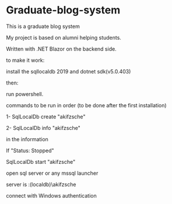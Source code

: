 # Graduate-blog-system
This is a graduate blog system 

My project is based on alumni helping students.

Written with .NET Blazor on the backend side.

to make it work:

install the sqllocaldb 2019 and dotnet sdk(v5.0.403)

then:

run powershell.

commands to be run in order (to be done after the first installation)

1- SqlLocalDb create "akifzsche"

2- SqlLocalDb info "akifzsche"

in the information

If "Status: Stopped"

SqlLocalDb start "akifzsche"

open sql server or any mssql launcher

server is :(localdb)\akifzsche

connect with Windows authentication
